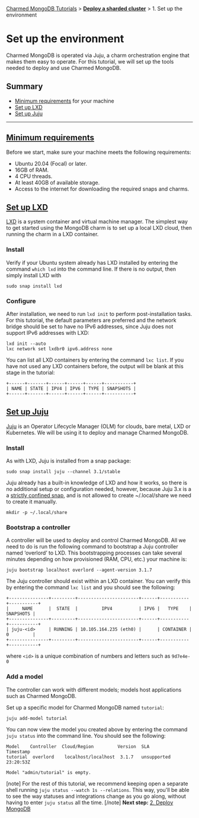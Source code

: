  [Charmed MongoDB Tutorials](/t/8061) > [**Deploy a sharded cluster**](/t/13290) > 1. Set up the environment

# Set up the environment

Charmed MongoDB is operated via Juju, a charm orchestration engine that makes them easy to operate. For this tutorial, we will set up the tools needed to deploy and use Charmed MongoDB.

## Summary
* [Minimum requirements](#heading--minimum-requirements) for your machine
* [Set up LXD](#heading--set-up-lxd)
* [Set up Juju](#heading--set-up-juju)

---
<a href="#heading--minimum-requirements"><h2 id="heading--minimum-requirements">Minimum requirements</h2></a>
Before we start, make sure your machine meets the following requirements:
- Ubuntu 20.04 (Focal) or later.
- 16GB of RAM.
- 4 CPU threads.
- At least 40GB of available storage.
- Access to the internet for downloading the required snaps and charms.

<a href="#heading--set-up-lxd"><h2 id="heading--set-up-lxd">Set up LXD</h2></a>

[LXD](https://documentation.ubuntu.com/lxd/en/latest/) is a system container and virtual machine manager. The simplest way to get started using the MongoDB charm is to set up a local LXD cloud, then running the charm in a LXD container.

### Install
Verify if your Ubuntu system already has LXD installed by entering the command `which lxd` into the command line. If there is no output, then simply install LXD with
```
sudo snap install lxd
```
### Configure
After installation, we need to run `lxd init` to perform post-installation tasks. For this tutorial, the default parameters are preferred and the network bridge should be set to have no IPv6 addresses, since Juju does not support IPv6 addresses with LXD:
```shell
lxd init --auto
lxc network set lxdbr0 ipv6.address none
```

You can list all LXD containers by entering the command `lxc list`. If you have not used any LXD containers before, the output will be blank at this stage in the tutorial:
```
+------+-------+------+------+------+-----------+
| NAME | STATE | IPV4 | IPV6 | TYPE | SNAPSHOTS |
+------+-------+------+------+------+-----------+
```

<a href="#heading--set-up-juju"><h2 id="heading--set-up-juju">Set up Juju</h2></a>
[Juju](https://juju.is/) is an Operator Lifecycle Manager (OLM) for clouds, bare metal, LXD or Kubernetes. We will be using it to deploy and manage Charmed MongoDB. 

### Install

As with LXD, Juju is installed from a snap package:
```shell
sudo snap install juju --channel 3.1/stable
```

Juju already has a built-in knowledge of LXD and how it works, so there is no additional setup or configuration needed, however,  because Juju 3.x is a a [strictly confined snap](https://snapcraft.io/docs/classic-confinement), and is not allowed to create ~/.local/share we need to create it manually.

```shell
mkdir -p ~/.local/share
```
### Bootstrap a controller
A controller will be used to deploy and control Charmed MongoDB. All we need to do is run the following command to bootstrap a Juju controller named ‘overlord’ to LXD. This bootstrapping processes can take several minutes depending on how provisioned (RAM, CPU, etc.) your machine is:
```shell
juju bootstrap localhost overlord --agent-version 3.1.7
```

The Juju controller should exist within an LXD container. You can verify this by entering the command `lxc list` and you should see the following:
```
+---------------+---------+-----------------------+------+-----------+-----------+
|     NAME      |  STATE  |         IPV4          | IPV6 |   TYPE    | SNAPSHOTS |
+---------------+---------+-----------------------+------+-----------+-----------+
| juju-<id>     | RUNNING | 10.105.164.235 (eth0) |      | CONTAINER | 0         |
+---------------+---------+-----------------------+------+-----------+-----------+
```
where `<id>` is a unique combination of numbers and letters such as `9d7e4e-0`

### Add a model
The controller can work with different models; models host applications such as Charmed MongoDB. 

Set up a specific model for Charmed MongoDB named `tutorial`:
```shell
juju add-model tutorial
```

You can now view the model you created above by entering the command `juju status` into the command line. You should see the following:
```
Model    Controller  Cloud/Region         Version  SLA          Timestamp
tutorial  overlord    localhost/localhost  3.1.7   unsupported  23:20:53Z

Model "admin/tutorial" is empty.
```
[note]
For the rest of this tutorial, we recommend keeping open a separate shell running `juju status --watch 1s --relations`. This way, you'll be able to see the way statuses and integrations change as you go along, without having to enter `juju status` all the time.
[/note]
**Next step:** [2. Deploy MongoDB](/t/13291)